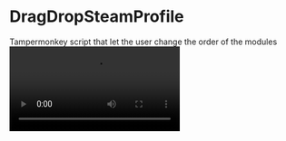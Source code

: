 # DragDropSteamProfile
Tampermonkey script that let the user change the order of the modules
![Examble](https://i.imgur.com/LOWDAGp.mp4)

